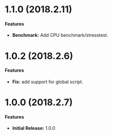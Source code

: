 # 1.1.0 (2018.2.11)

#### Features

- **Benchmark:** Add CPU benchmark/stresstest.

# 1.0.2 (2018.2.6)

#### Features

- **Fix:** add support for global script.

# 1.0.0 (2018.2.7)

#### Features

- **Initial Release:** 1.0.0
